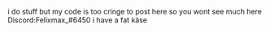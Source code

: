 i do stuff but my code is too cringe to post here so you wont see much here 
 Discord:Felixmax_#6450
 i have a fat käse

